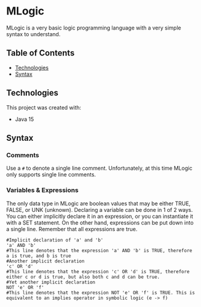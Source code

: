 # MLogic

MLogic is a very basic logic programming language with a very simple syntax to understand.

## Table of Contents
* [Technologies](#technologies)
* [Syntax](#syntax)

## Technologies
This project was created with:
* Java 15

## Syntax
### Comments
Use a `#` to denote a single line comment. Unfortunately, at this time MLogic only supports single line comments.
### Variables & Expressions
The only data type in MLogic are boolean values that may be either TRUE, FALSE, or UNK (unknown). Declaring a variable can be done in 1 of 2 ways.
You can either implicitly declare it in an expression, or you can instantiate it with a SET statement. On the other hand, expressions can be put down into a single line.
Remember that all expressions are true.
```
#Implicit declaration of 'a' and 'b'
'a' AND 'b'
#This line denotes that the expression 'a' AND 'b' is TRUE, therefore a is true, and b is true
#Another implicit declaration
'c' OR 'd'
#This line denotes that the expression 'c' OR 'd' is TRUE, therefore either c or d is true, but also both c and d can be true.
#Yet another implicit declaration
NOT 'e' OR 'f'
#This line denotes that the expression NOT 'e' OR 'f' is TRUE. This is equivalent to an implies operator in symbolic logic (e -> f)

```
